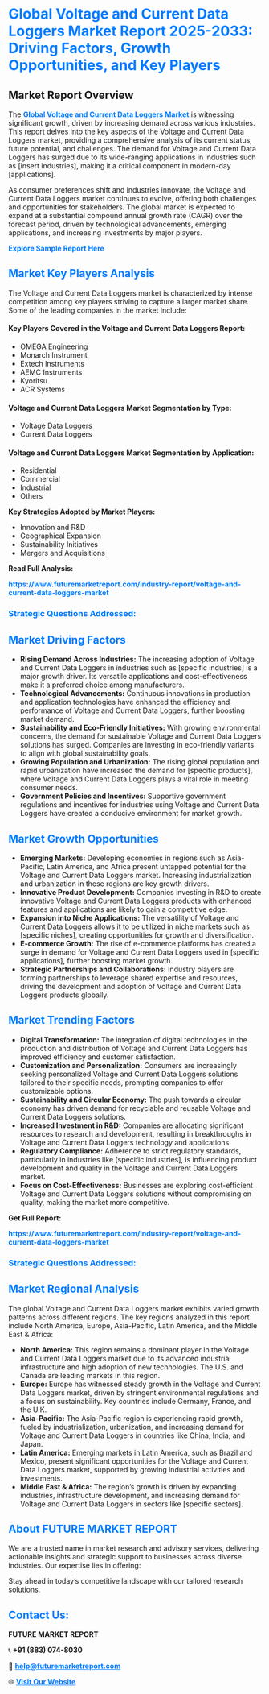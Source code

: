 <h1 style="color: #007BFF;">Global Voltage and Current Data Loggers Market Report 2025-2033: Driving Factors, Growth Opportunities, and Key Players</h1>

<section id="overview">
<h2>Market Report Overview</h2>
<p>The <a href="https://www.futuremarketreport.com/industry-report/voltage-and-current-data-loggers-market" style="color: #007BFF; text-decoration: none;"><strong>Global Voltage and Current Data Loggers Market</strong></a> is witnessing significant growth, driven by increasing demand across various industries. This report delves into the key aspects of the Voltage and Current Data Loggers market, providing a comprehensive analysis of its current status, future potential, and challenges. The demand for Voltage and Current Data Loggers has surged due to its wide-ranging applications in industries such as [insert industries], making it a critical component in modern-day [applications].</p>
<p>As consumer preferences shift and industries innovate, the Voltage and Current Data Loggers market continues to evolve, offering both challenges and opportunities for stakeholders. The global market is expected to expand at a substantial compound annual growth rate (CAGR) over the forecast period, driven by technological advancements, emerging applications, and increasing investments by major players.</p>
</section>

<section id="overview">
<p><a href="https://www.futuremarketreport.com/request-sample/reportId=29354" style="color: #007BFF; text-decoration: none;"><strong>Explore Sample Report Here</strong></a></p>
</section>

<section id="key-players">
<h2 style="color: #007BFF;">Market Key Players Analysis</h2>
<p>The Voltage and Current Data Loggers market is characterized by intense competition among key players striving to capture a larger market share. Some of the leading companies in the market include:</p>
<h4>Key Players Covered in the Voltage and Current Data Loggers Report:</h4>
<ul><li>OMEGA Engineering</li><li>Monarch Instrument</li><li>Extech Instruments</li><li>AEMC Instruments</li><li>Kyoritsu</li><li>ACR Systems</li></ul>
<h4>Voltage and Current Data Loggers Market Segmentation by Type:</h4>
<ul><li>Voltage Data Loggers</li><li>Current Data Loggers</li></ul>

<h4>Voltage and Current Data Loggers Market Segmentation by Application:</h4>
<ul><li>Residential</li><li>Commercial</li><li>Industrial</li><li>Others</li></ul>
<p><strong>Key Strategies Adopted by Market Players:</strong></p>
<ul>
<li>Innovation and R&D</li>
<li>Geographical Expansion</li>
<li>Sustainability Initiatives</li>
<li>Mergers and Acquisitions</li>
</ul>
</section>

<section>
<p><strong>Read Full Analysis: </strong></p><a href="https://www.futuremarketreport.com/industry-report/voltage-and-current-data-loggers-market" style="color: #007BFF; text-decoration: none;"><strong>https://www.futuremarketreport.com/industry-report/voltage-and-current-data-loggers-market</strong></a>
<h3 style="color: #007BFF;">Strategic Questions Addressed:</h3>
</section>

<section id="driving-factors">
<h2 style="color: #007BFF;">Market Driving Factors</h2>
<ul>
<li><strong>Rising Demand Across Industries:</strong> The increasing adoption of Voltage and Current Data Loggers in industries such as [specific industries] is a major growth driver. Its versatile applications and cost-effectiveness make it a preferred choice among manufacturers.</li>
<li><strong>Technological Advancements:</strong> Continuous innovations in production and application technologies have enhanced the efficiency and performance of Voltage and Current Data Loggers, further boosting market demand.</li>
<li><strong>Sustainability and Eco-Friendly Initiatives:</strong> With growing environmental concerns, the demand for sustainable Voltage and Current Data Loggers solutions has surged. Companies are investing in eco-friendly variants to align with global sustainability goals.</li>
<li><strong>Growing Population and Urbanization:</strong> The rising global population and rapid urbanization have increased the demand for [specific products], where Voltage and Current Data Loggers plays a vital role in meeting consumer needs.</li>
<li><strong>Government Policies and Incentives:</strong> Supportive government regulations and incentives for industries using Voltage and Current Data Loggers have created a conducive environment for market growth.</li>
</ul>
</section>

<section id="growth-opportunities">
<h2 style="color: #007BFF;">Market Growth Opportunities</h2>
<ul>
<li><strong>Emerging Markets:</strong> Developing economies in regions such as Asia-Pacific, Latin America, and Africa present untapped potential for the Voltage and Current Data Loggers market. Increasing industrialization and urbanization in these regions are key growth drivers.</li>
<li><strong>Innovative Product Development:</strong> Companies investing in R&D to create innovative Voltage and Current Data Loggers products with enhanced features and applications are likely to gain a competitive edge.</li>
<li><strong>Expansion into Niche Applications:</strong> The versatility of Voltage and Current Data Loggers allows it to be utilized in niche markets such as [specific niches], creating opportunities for growth and diversification.</li>
<li><strong>E-commerce Growth:</strong> The rise of e-commerce platforms has created a surge in demand for Voltage and Current Data Loggers used in [specific applications], further boosting market growth.</li>
<li><strong>Strategic Partnerships and Collaborations:</strong> Industry players are forming partnerships to leverage shared expertise and resources, driving the development and adoption of Voltage and Current Data Loggers products globally.</li>
</ul>
</section>

<section id="trending-factors">
<h2 style="color: #007BFF;">Market Trending Factors</h2>
<ul>
<li><strong>Digital Transformation:</strong> The integration of digital technologies in the production and distribution of Voltage and Current Data Loggers has improved efficiency and customer satisfaction.</li>
<li><strong>Customization and Personalization:</strong> Consumers are increasingly seeking personalized Voltage and Current Data Loggers solutions tailored to their specific needs, prompting companies to offer customizable options.</li>
<li><strong>Sustainability and Circular Economy:</strong> The push towards a circular economy has driven demand for recyclable and reusable Voltage and Current Data Loggers solutions.</li>
<li><strong>Increased Investment in R&D:</strong> Companies are allocating significant resources to research and development, resulting in breakthroughs in Voltage and Current Data Loggers technology and applications.</li>
<li><strong>Regulatory Compliance:</strong> Adherence to strict regulatory standards, particularly in industries like [specific industries], is influencing product development and quality in the Voltage and Current Data Loggers market.</li>
<li><strong>Focus on Cost-Effectiveness:</strong> Businesses are exploring cost-efficient Voltage and Current Data Loggers solutions without compromising on quality, making the market more competitive.</li>
</ul>
</section>

<section>
<p><strong>Get Full Report: </strong></p><a href="https://www.futuremarketreport.com/industry-report/voltage-and-current-data-loggers-market" style="color: #007BFF; text-decoration: none;"><strong>https://www.futuremarketreport.com/industry-report/voltage-and-current-data-loggers-market</strong></a>
<h3 style="color: #007BFF;">Strategic Questions Addressed:</h3>
</section>


<section id="regional-analysis">
<h2 style="color: #007BFF;">Market Regional Analysis</h2>
<p>The global Voltage and Current Data Loggers market exhibits varied growth patterns across different regions. The key regions analyzed in this report include North America, Europe, Asia-Pacific, Latin America, and the Middle East & Africa:</p>
<ul>
<li><strong>North America:</strong> This region remains a dominant player in the Voltage and Current Data Loggers market due to its advanced industrial infrastructure and high adoption of new technologies. The U.S. and Canada are leading markets in this region.</li>
<li><strong>Europe:</strong> Europe has witnessed steady growth in the Voltage and Current Data Loggers market, driven by stringent environmental regulations and a focus on sustainability. Key countries include Germany, France, and the U.K.</li>
<li><strong>Asia-Pacific:</strong> The Asia-Pacific region is experiencing rapid growth, fueled by industrialization, urbanization, and increasing demand for Voltage and Current Data Loggers in countries like China, India, and Japan.</li>
<li><strong>Latin America:</strong> Emerging markets in Latin America, such as Brazil and Mexico, present significant opportunities for the Voltage and Current Data Loggers market, supported by growing industrial activities and investments.</li>
<li><strong>Middle East & Africa:</strong> The region’s growth is driven by expanding industries, infrastructure development, and increasing demand for Voltage and Current Data Loggers in sectors like [specific sectors].</li>
</ul>
</section>

<footer>
<h2 style="color: #007BFF;">About FUTURE MARKET REPORT</h2>
<p>We are a trusted name in market research and advisory services, delivering actionable insights and strategic support to businesses across diverse industries. Our expertise lies in offering:</p>

<p>Stay ahead in today’s competitive landscape with our tailored research solutions.</p>

<h2 style="color: #007BFF;">Contact Us:</h2>
<p><strong>FUTURE MARKET REPORT</strong></p>
<p>📞 <strong>+91 (883) 074-8030</strong></p>
<p>📧 <strong><a href="mailto:help@futuremarketreport.com" style="color: #007BFF;">help@futuremarketreport.com</a></strong></p>
<p>🌐 <strong><a href="https://www.futuremarketreport.com/" style="color: #007BFF;">Visit Our Website</a></strong></p>
</footer>